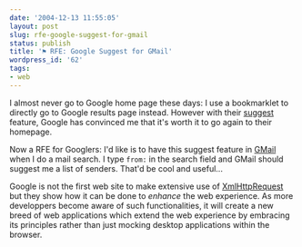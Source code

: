```yaml
---
date: '2004-12-13 11:55:05'
layout: post
slug: rfe-google-suggest-for-gmail
status: publish
title: '⚑ RFE: Google Suggest for GMail'
wordpress_id: '62'
tags:
- web
---
```


I almost never go to Google home page these days: I use a bookmarklet to directly go to Google results page instead.
However with their [suggest](http://www.google.com/webhp?complete=1&hl=en) feature, Google has convinced me that it's worth it to go again to their homepage.
  

Now a RFE for Googlers: I'd like is to have this suggest feature in [GMail](http://gmail.google.com) when I do a mail search. I type `from:` in the search field and GMail should suggest me a list of senders. That'd be cool and useful...




Google is not the first web site to make extensive use of [XmlHttpRequest](http://jibbering.com/2002/4/httprequest.html) but they show how it can be done to _enhance_ the web experience. As more developpers become aware of such functionalities, it will create a new breed of web applications which extend the web experience by embracing its principles rather than just mocking desktop applications within the browser.



